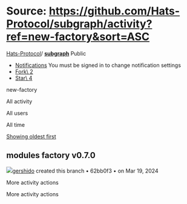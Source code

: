 # Source: https://github.com/Hats-Protocol/subgraph/activity?ref=new-factory&sort=ASC

[Hats-Protocol](https://github.com/Hats-Protocol)/ **[subgraph](https://github.com/Hats-Protocol/subgraph)** Public

- [Notifications](https://github.com/login?return_to=%2FHats-Protocol%2Fsubgraph) You must be signed in to change notification settings
- [Fork\\
2](https://github.com/login?return_to=%2FHats-Protocol%2Fsubgraph)
- [Star\\
4](https://github.com/login?return_to=%2FHats-Protocol%2Fsubgraph)


new-factory

All activity

All users

All time

[Showing oldest first](https://github.com/Hats-Protocol/subgraph/activity?ref=new-factory)

## modules factory v0.7.0

[![](https://avatars.githubusercontent.com/u/81111572?s=80&v=4)gershido](https://github.com/gershido) created this branch • 62bb0f3 •
on Mar 19, 2024

More activity actions

More activity actions
